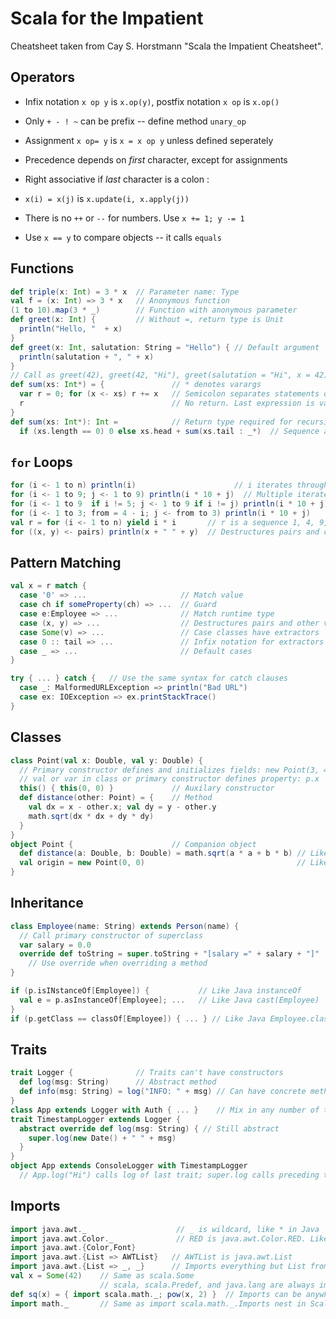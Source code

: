 # Scala for the Impatient

Cheatsheet taken from Cay S. Horstmann "Scala the Impatient Cheatsheet".

## Operators
- Infix notation `x op y` is `x.op(y)`, postfix notation `x op` is `x.op()`
- Only `+ - ! ~` can be prefix -- define method `unary_op`
- Assignment `x op= y` is `x = x op y` unless defined seperately
- Precedence depends on *first* character, except for assignments

- Right associative if *last* character is a colon :
- `x(i) = x(j)` is `x.update(i, x.apply(j))`
- There is no `++` or `--` for numbers. Use `x += 1; y -= 1`
- Use `x == y` to compare objects -- it calls `equals`

## Functions
```scala
def triple(x: Int) = 3 * x  // Parameter name: Type
val f = (x: Int) => 3 * x   // Anonymous function
(1 to 10).map(3 * _)        // Function with anonymous parameter
def greet(x: Int) {         // Without =, return type is Unit
  println("Hello, "  + x)
}
def greet(x: Int, salutation: String = "Hello") { // Default argument
  println(salutation + ", " + x)
}
// Call as greet(42), greet(42, "Hi"), greet(salutation = "Hi", x = 42)
def sum(xs: Int*) = {               // * denotes varargs
  var r = 0; for (x <- xs) r += x   // Semicolon separates statements on same line
  r                                 // No return. Last expression is value of block
}
def sum(xs: Int*): Int =            // Return type required for recursive functions
  if (xs.length == 0) 0 else xs.head + sum(xs.tail : _*)  // Sequence as varargs
```

## `for` Loops
```scala
for (i <- 1 to n) println(i)                      // i iterates through all values in 1 to n
for (i <- 1 to 9; j <- 1 to 9) println(i * 10 + j)  // Multiple iterates
for (i <- 1 to 9  if i != 5; j <- 1 to 9 if i != j) println(i * 10 + j)   // Guards
for (i <- 1 to 3; from = 4 - i; j <- from to 3) println(i * 10 + j)       // Variable
val r = for (i <- 1 to n) yield i * i       // r is a sequence 1, 4, 9, ...
for ((x, y) <- pairs) println(x + " " + y)  // Destructures pairs and other values with extractors
```

## Pattern Matching
```scala
val x = r match {
  case '0' => ...                     // Match value
  case ch if someProperty(ch) => ...  // Guard
  case e:Employee => ...              // Match runtime type
  case (x, y) => ...                  // Destructures pairs and other values with extractors
  case Some(v) => ...                 // Case classes have extractors
  case 0 :: tail => ...               // Infix notation for extractors yielding a pair
  case _ => ...                       // Default cases
}

try { ... } catch {   // Use the same syntax for catch clauses
  case _: MalformedURLException => println("Bad URL")
  case ex: IOException => ex.printStackTrace()
}
```

## Classes
```scala
class Point(val x: Double, val y: Double) {
  // Primary constructor defines and initializes fields: new Point(3, 4)
  // val or var in class or primary constructor defines property: p.x
  this() { this(0, 0) }             // Auxilary constructor
  def distance(other: Point) = {    // Method
    val dx = x - other.x; val dy = y - other.y
    math.sqrt(dx * dx + dy * dy)
  }
}
object Point {                      // Companion object
  def distance(a: Double, b: Double) = math.sqrt(a * a + b * b) // Like Java static method
  val origin = new Point(0, 0)                                  // Like Java static field
}
```
## Inheritance
```scala
class Employee(name: String) extends Person(name) {
  // Call primary constructor of superclass
  var salary = 0.0
  override def toString = super.toString + "[salary =" + salary + "]"
    // Use override when overriding a method
}

if (p.isINstanceOf[Employee]) {           // Like Java instanceOf
  val e = p.asInstanceOf[Employee]; ...   // Like Java cast(Employee)
}
if (p.getClass == classOf[Employee]) { ... } // Like Java Employee.class
```

## Traits
```scala
trait Logger {              // Traits can't have constructors
  def log(msg: String)      // Abstract method
  def info(msg: String) = log("INFO: " + msg) // Can have concrete methods
}
class App extends Logger with Auth { ... }    // Mix in any number of traits
trait TimestampLogger extends Logger {
  abstract override def log(msg: String) { // Still abstract
    super.log(new Date() + " " + msg)
  }
}
object App extends ConsoleLogger with TimestampLogger
  // App.log("Hi") calls log of last trait; super.log calls preceding trait
```

## Imports
```scala
import java.awt._                    // _ is wildcard, like * in Java
import java.awt.Color._              // RED is java.awt.Color.RED. Like Java import static
import java.awt.{Color,Font}
import java.awt.{List => AWTList}   // AWTList is java.awt.List
import java.awt.{List => _, _}      // Imports everything but List from java.awt
val x = Some(42)    // Same as scala.Some
                    // scala, scala.Predef, and java.lang are always imported
def sq(x) = { import scala.math._; pow(x, 2) }  // Imports can be anywhere
import math._       // Same as import scala.math._.Imports nest in Scala
```
